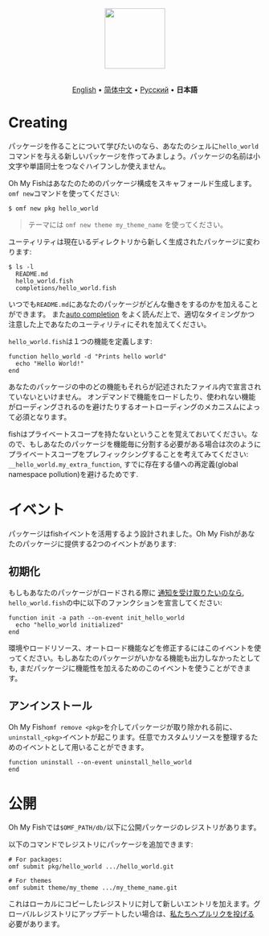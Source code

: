 <div align="center">
  <a href="http://github.com/oh-my-fish/oh-my-fish">
    <img width=120px  src="https://cloud.githubusercontent.com/assets/8317250/8510172/f006f0a4-230f-11e5-98b6-5c2e3c87088f.png">
  </a>
</div>

<br>

<p align="center">
  <a href="../en-US/Packages.md">English</a> &bull;
  <a href="../zn-CN/Packages.md">简体中文</a> &bull;
  <a href="../ru-RU/Packages.md">Русский</a> &bull;
  <b>日本語</b>
</p>

# Creating

パッケージを作ることについて学びたいのなら、あなたのシェルに`hello_world`コマンドを与える新しいパッケージを作ってみましょう。パッケージの名前は小文字や単語同士をつなぐハイフンしか使えません。

Oh My Fishはあなたのためのパッケージ構成をスキャフォールド生成します。`omf new`コマンドを使ってください:

```fish
$ omf new pkg hello_world
```

> テーマには `omf new theme my_theme_name` を使ってください。

ユーティリティは現在いるディレクトリから新しく生成されたパッケージに変わります:

```
$ ls -l
  README.md
  hello_world.fish
  completions/hello_world.fish
```

いつでも`README.md`にあなたのパッケージがどんな働きをするのかを加えることができます。 また[auto completion](http://fishshell.com/docs/current/commands.html#complete) をよく読んだ上で、適切なタイミングかつ注意した上であなたのユーティリティにそれを加えてください。

`hello_world.fish`は１つの機能を定義します:

```fish
function hello_world -d "Prints hello world"
  echo "Hello World!"
end
```

あなたのパッケージの中のどの機能もそれらが記述されたファイル内で宣言されていないといけません。
オンデマンドで機能をロードしたり、使われない機能がローディングされるのを避けたりするオートローディングのメカニスムによって必須となります。

fishはプライベートスコープを持たないということを覚えておいてください。なので、もしあなたのパッケージを機能毎に分割する必要がある場合は次のようにプライベートスコープをプレフィックシングすることを考えてみてください: `__hello_world.my_extra_function`, すでに存在する値への再定義(global namespace pollution)を避けるためです.

# イベント

パッケージはfishイベントを活用するよう設計されました。Oh My Fishがあなたのパッケージに提供する2つのイベントがあります:

## 初期化

もしもあなたのパッケージがロードされる際に [通知を受け取りたいのなら](http://fishshell.com/docs/current/commands.html#emit), `hello_world.fish`の中に以下のファンクションを宣言してください:

```fish
function init -a path --on-event init_hello_world
  echo "hello_world initialized"
end
```

環境やロードリソース、オートロード機能などを修正するにはこのイベントを使ってください。もしあなたのパッケージがいかなる機能も出力しなかったとしても, まだパッケージに機能性を加えるためのこのイベントを使うことができます。

## アンインストール

Oh My Fish`omf remove <pkg>`を介してパッケージが取り除かれる前に、`uninstall_<pkg>`イベントが起こります。任意でカスタムリソースを整理するためのイベントとして用いることができます。

```fish
function uninstall --on-event uninstall_hello_world
end
```


# 公開

Oh My Fishでは`$OMF_PATH/db/`以下に公開パッケージのレジストリがあります。

以下のコマンドでレジストリにパッケージを追加できます:

```fish
# For packages:
omf submit pkg/hello_world .../hello_world.git

# For themes
omf submit theme/my_theme .../my_theme_name.git
```

これはローカルにコピーしたレジストリに対して新しいエントリを加えます。グローバルレジストリにアップデートしたい場合は、[私たちへプルリクを投げる][omf-pulls-link] 必要があります。


[omf-pulls-link]: https://github.com/oh-my-fish/oh-my-fish/pulls
